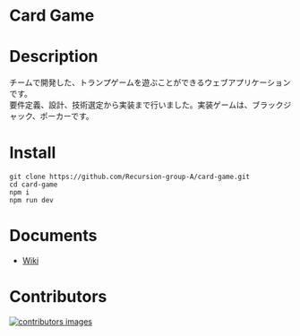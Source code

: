 # Card Game

# Description

チームで開発した、トランプゲームを遊ぶことができるウェブアプリケーションです。</br>
要件定義、設計、技術選定から実装まで行いました。実装ゲームは、ブラックジャック、ポーカーです。

# Install

```
git clone https://github.com/Recursion-group-A/card-game.git
cd card-game
npm i
npm run dev
```

# Documents
- [Wiki](https://github.com/Recursion-group-A/card-game/wiki)

# Contributors
<a href="https://github.com/Recursion-group-A/card-game/graphs/contributors">
  <img src="https://contrib.rocks/image?repo=recursion-group-a/card-game" 
alt="contributors images" />
</a>
